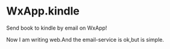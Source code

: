 # WxApp.kindle
Send book to kindle by email on WxApp!

Now I am writing web.And the email-service is ok,but is simple.
